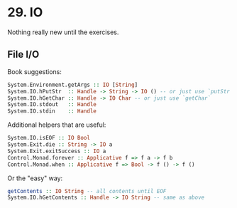 # 29. IO

Nothing really new until the exercises.

## File I/O

Book suggestions:

```haskell
System.Environment.getArgs :: IO [String]
System.IO.hPutStr  :: Handle -> String -> IO () -- or just use `putStr`
System.IO.hGetChar :: Handle -> IO Char -- or just use `getChar`
System.IO.stdout   :: Handle
System.IO.stdin    :: Handle
```

Additional helpers that are useful:

```haskell
System.IO.isEOF :: IO Bool
System.Exit.die :: String -> IO a
System.Exit.exitSuccess :: IO a
Control.Monad.forever :: Applicative f => f a -> f b
Control.Monad.when :: Applicative f => Bool -> f () -> f ()
```

Or the "easy" way:

```haskell
getContents :: IO String -- all contents until EOF
System.IO.hGetContents :: Handle -> IO String -- same as above
```
